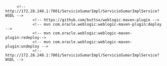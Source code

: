          <!-- http://172.28.240.1:7001/ServicioSumarImpl/ServicioSumarImplService?WSDL -->
                <!-- https://github.com/buttso/weblogic-maven-plugin -->
                <!-- mvn com.oracle.weblogic:weblogic-maven-plugin:deploy -->
                <!-- mvn com.oracle.weblogic:weblogic-maven-plugin:redeploy-->
                <!-- mvn com.oracle.weblogic:weblogic-maven-plugin:undeploy -->
                <!-- http://172.28.240.1:7001/ServicioSumarImpl/ServicioSumarImplService?WSDL -->
          